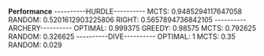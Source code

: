 **Performance**
----------HURDLE----------
MCTS: 0.9485294117647058
RANDOM: 0.5201612903225806
RIGHT: 0.5657894736842105
----------ARCHERY----------
OPTIMAL: 0.999375
GREEDY: 0.98575
MCTS: 0.792625
RANDOM: 0.326625
----------DIVE----------
OPTIMAL: 1
MCTS: 0.35
RANDOM: 0.029
